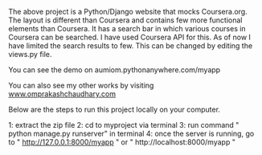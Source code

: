 The above project is a Python/Django website that mocks Coursera.org. The layout is different than Coursera and contains few more functional elements than Coursera. It has a search bar in which various courses in Coursera can be searched. I have used Coursera API for this. As of now I have limited the search results to few. This can be changed by editing the views.py file. 

You can see the demo on aumiom.pythonanywhere.com/myapp

You can also see my other works by visiting www.omprakashchaudhary.com


Below are the steps to run this project locally on your computer.

1: extract the zip file
2: cd to myproject via terminal
3: run command " python manage.py runserver" in terminal
4: once the server is running, go to " http://127.0.0.1:8000/myapp " or " http://localhost:8000/myapp "
